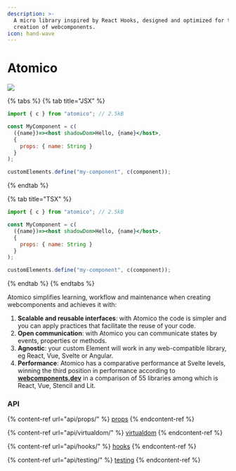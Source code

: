 ```yaml
---
description: >-
  A micro library inspired by React Hooks, designed and optimized for the
  creation of webcomponents.
icon: hand-wave
---
```


# Atomico

![](.gitbook/assets/header-2.svg)

{% tabs %}
{% tab title="JSX" %}
```jsx
import { c } from "atomico"; // 2.5kB

const MyComponent = c(
  ({name})=><host shadowDom>Hello, {name}</host>,
  {
    props: { name: String }
  }
);

customElements.define("my-component", c(component));
```
{% endtab %}

{% tab title="TSX" %}
```jsx
import { c } from "atomico"; // 2.5kB

const MyComponent = c(
  ({name})=><host shadowDom>Hello, {name}</host>,
  {
    props: { name: String }
  }
);

customElements.define("my-component", c(component));
```
{% endtab %}
{% endtabs %}

Atomico simplifies learning, workflow and maintenance when creating webcomponents and achieves it with:

1. **Scalable and reusable interfaces**: with Atomico the code is simpler and you can apply practices that facilitate the reuse of your code.
2. **Open communication**: with Atomico you can communicate states by events, properties or methods.
3. **Agnostic**: your custom Element will work in any web-compatible library, eg React, Vue, Svelte or Angular.
4. **Performance**: Atomico has a comparative performance at Svelte levels, winning the third position in performance according to [**webcomponents.dev**](https://twitter.com/atomicojs/status/1391775734641745929) in a comparison of 55 libraries among which is React, Vue, Stencil and Lit.

### API

{% content-ref url="api/props/" %}
[props](api/props/)
{% endcontent-ref %}

{% content-ref url="api/virtualdom/" %}
[virtualdom](api/virtualdom/)
{% endcontent-ref %}

{% content-ref url="api/hooks/" %}
[hooks](api/hooks/)
{% endcontent-ref %}

{% content-ref url="api/testing/" %}
[testing](api/testing/)
{% endcontent-ref %}
